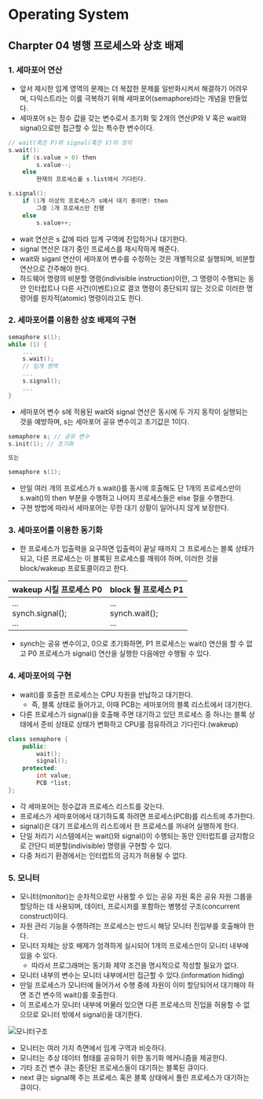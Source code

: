 # Operating System

## Charpter 04 병행 프로세스와 상호 배제

### 1. 세마포어 연산

- 앞서 제시한 임계 영역의 문제는 더 복잡한 문제를 일반화시켜서 해결하기 어려우며, 다익스트라는 이를 극복하기 위해 세마포어(semaphore)라는 개념을 만들었다.
- 세마포어 s는 정수 값을 갖는 변수로서 초기화 및 2개의 연산(P와 V 혹은 wait와 signal)으로만 접근할 수 있는 특수한 변수이다.

```cpp
// wait(혹은 P)와 signal(혹은 V)의 정의
s.wait():
    if (s.value > 0) then
        s.value--;
    else
        현재의 프로세스를 s.list에서 기다린다.

s.signal():
    if (1개 이상의 프로세스가 s에서 대기 중이면) then
        그중 1개 프로세스만 진행
    else
        s.value++;
```

- wait 연산은 s 값에 따라 임계 구역에 진입하거나 대기한다.
- signal 연산은 대기 중인 프로세스를 재시작하게 해준다.
- wait와 siganl 연산이 세마포어 변수를 수정하는 것은 개별적으로 실행되며, 비분할 연산으로 간주해야 한다.
- 하드웨어 명령의 비분할 명령(indivisible instruction)이란, 그 명령이 수행되는 동안 인터럽트나 다른 사건(이벤트)으로 결코 명령이 중단되지 않는 것으로 이러한 명령어를 원자적(atomic) 명령이라고도 한다.

### 2. 세마포어를 이용한 상호 배제의 구현

```cpp
semaphore s(1);
while (1) {
    ...
    s.wait();
    // 임계 영역
    ...
    s.signal();
    ...
}
```

- 세마포어 변수 s에 적용된 wait와 signal 연산은 동시에 두 가지 동작이 실행되는 것을 예방하며, s는 세마포어 공유 변수이고 초기값은 1이다.

```cpp
semaphore s; // 공유 변수
s.init(1); // 초기화

또는

semaphore s(1);
```

- 만일 여러 개의 프로세스가 s.wait()를 동시에 호출해도 단 1개의 프로세스만이 s.wait()의 then 부분을 수행하고 나머지 프로세스들은 else 절을 수행한다.
- 구현 방법에 따라서 세마포어는 무한 대기 상황이 일어나지 않게 보장한다.

### 3. 세마포어를 이용한 동기화

- 한 프로세스가 입출력을 요구하면 입출력이 끝날 때까지 그 프로세스는 블록 상태가 되고, 다른 프로세스는 이 블록된 프로세스를 깨워야 하며, 이러한 것을 block/wakeup 프로토콜이라고 한다.

|wakeup 시킬 프로세스 P0|block 될 프로세스 P1|
|---|---|
|...<br>synch.signal();<br>...|...<br>synch.wait();<br>...|

- synch는 공유 변수이고, 0으로 초기화하면, P1 프로세스는 wait() 연산을 할 수 없고 P0 프로세스가 signal() 연산을 실행한 다음에만 수행될 수 있다.

### 4. 세마포어의 구현

- wait()를 호출한 프로세스는 CPU 자원을 반납하고 대기한다.
  - 즉, 블록 상태로 들어가고, 이때 PCB는 세마포어의 블록 리스트에서 대기한다.
- 다른 프로세스가 signal()을 호출해 주면 대기하고 있던 프로세스 중 하나는 블록 상태에서 준비 상태로 상태가 변화하고 CPU를 점유하려고 기다린다.(wakeup)

```cpp
class semaphore {
    public:
        wait();
        signal();
    protected:
        int value;
        PCB *list;
};
```

- 각 세마포어는 정수값과 프로세스 리스트를 갖는다.
- 프로세스가 세마포어에서 대기하도록 하려면 프로세스(PCB)를 리스트에 추가한다.
- signal()은 대기 프로세스의 리스트에서 한 프로세스를 꺼내어 실행하게 한다.
- 단일 처리기 시스템에서는 wait()와 signal()이 수행되는 동안 인터럽트를 금지함으로 간단디 비분할(indivisible) 명령을 구현할 수 있다.
- 다중 처리기 환경에서는 인터럽트의 금지가 허용될 수 없다.

### 5. 모니터

- 모니터(monitor)는 순차적으로만 사용할 수 있는 공유 자원 혹은 공유 자원 그룹을 할당하는 데 사용되며, 데이터, 프로시저를 포함하는 병행성 구조(concurrent construct)이다.
- 자원 관리 기능을 수행하려는 프로세스는 반드시 해당 모니터 진입부를 호출해야 한다.
- 모니터 자체는 상호 배제가 엄격하게 실시되어 1개의 프로세스만이 모니터 내부에 있을 수 있다.
  - 따라서 프로그래머는 동기화 제약 조건을 명시적으로 작성할 필요가 없다.
- 모니터 내부의 변수는 모니터 내부에서만 접근할 수 있다.(information hiding)
- 만일 프로세스가 모니터에 들어가서 수행 중에 자원이 이미 할당되어서 대기해야 하면 조건 변수의 wait()를 호출한다.
- 이 프로세스가 모니터 내부에 머물러 있으면 다른 프로세스의 진입을 허용할 수 없으므로 모니터 밖에서 signal()을 대기한다.

![모니터구조](https://user-images.githubusercontent.com/38815618/86361115-52573600-bcae-11ea-8b67-1f0769fa0504.PNG)

- 모니터는 여러 가지 측면에서 임계 구역과 비슷하다.
- 모니터는 추상 데이터 형태를 공유하기 위한 동기화 메커니즘을 제공한다.
- 기타 조건 변수 큐는 중단된 프로세스들이 대기하는 블록된 큐이다.
- next 큐는 signal해 주는 프로세스 혹은 블록 상태에서 풀린 프로세스가 대기하는 큐이다.
